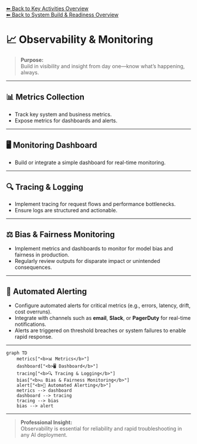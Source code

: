 [⬅ Back to Key Activities Overview](Key_Activities.md)  
[⬅ Back to System Build & Readiness Overview](README.md)

# 📈 Observability & Monitoring

> **Purpose:**  
> Build in visibility and insight from day one—know what’s happening, always.

---

## 📊 Metrics Collection

- Track key system and business metrics.
- Expose metrics for dashboards and alerts.

---

## 🖥️ Monitoring Dashboard

- Build or integrate a simple dashboard for real-time monitoring.

---

## 🔍 Tracing & Logging

- Implement tracing for request flows and performance bottlenecks.
- Ensure logs are structured and actionable.

---

## ⚖️ Bias & Fairness Monitoring

- Implement metrics and dashboards to monitor for model bias and fairness in production.
- Regularly review outputs for disparate impact or unintended consequences.

---

## 🚨 Automated Alerting

- Configure automated alerts for critical metrics (e.g., errors, latency, drift, cost overruns).
- Integrate with channels such as **email**, **Slack**, or **PagerDuty** for real-time notifications.
- Alerts are triggered on threshold breaches or system failures to enable rapid response.

---

```mermaid
graph TD
    metrics["<b>📊 Metrics</b>"]
    dashboard["<b>🖥️ Dashboard</b>"]
    tracing["<b>🔍 Tracing & Logging</b>"]
    bias["<b>⚖️ Bias & Fairness Monitoring</b>"]
    alert["<b>🚨 Automated Alerting</b>"]
    metrics --> dashboard
    dashboard --> tracing
    tracing --> bias
    bias --> alert
```

---

> **Professional Insight:**  
> Observability is essential for reliability and rapid troubleshooting in any AI deployment.